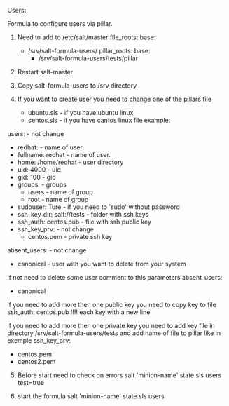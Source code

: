  Users:

Formula to configure users via pillar.

1. Need to add to /etc/salt/master
    file_roots:
       base:
	 - /srv/salt-formula-users/
    pillar_roots:
	base:
         - /srv/salt-formula-users/tests/pillar

2. Restart salt-master
3. Copy salt-formula-users to /srv directory
4. If you want to create user you need to change one of the pillars file
    - ubuntu.sls - if you have ubuntu linux
    - centos.sls - if you have cantos linux
file example:

users:   				- not change
  - redhat:				- name of user 
  - fullname: redhat			- name of user.
  - home: /home/redhat			- user directory
  - uid: 4000				- uid 
  - gid: 100				- gid
  - groups:				- groups
     - users				- name of group
     - root				- name of group 
  - sudouser: Ture			- if you need to 'sudo' without password
  - ssh_key_dir: salt://tests		- folder with ssh keys
  - ssh_auth: centos.pub		- file with ssh public key
  - ssh_key_prv:			- not change
     - centos.pem			- private ssh key

absent_users:				- not change
  - canonical				- user with you want to delete from your system

if not need to delete some user comment to this parameters
absent_users:
  - canonical

if you need to add more then one public key you need to copy key to file
ssh_auth: centos.pub 
!!!! each key with a new line

if you need to add more then one private key you need to add key file
in directory /srv/salt-formula-users/tests and add name of file to pillar like in exemple
ssh_key_prv:
  - centos.pem
  - centos2.pem

5. Before start need to check on errors 
    salt 'minion-name' state.sls users test=true

6. start the formula 
    salt 'minion-name' state.sls users